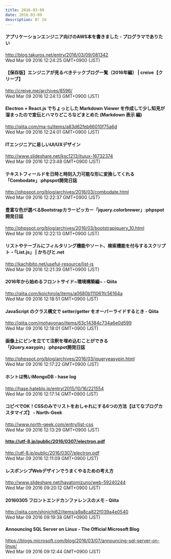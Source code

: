 ```yaml
---
title: 2016-03-09
date: 2016-03-09
description: B! 16
---
```


#### アプリケーションエンジニア向けのAWS本を書きました - プログラマでありたい
http://blog.takuros.net/entry/2016/03/09/081342<br>
Wed Mar 09 2016 12:24:25 GMT+0900 (JST)<br>


####   【保存版】エンジニアが見るべきテックブログ一覧（2016年編） | creive【クリーブ】
http://creive.me/archives/8596/<br>
Wed Mar 09 2016 12:24:13 GMT+0900 (JST)<br>


#### Electron + React.js でちょっとした Markdown Viewer を作成して少し知見が溜まったので宣伝とハマりどころなどまとめた (Markdown 表示 編)
http://qiita.com/ma-tu/items/a83d62feb66010f75a6d<br>
Wed Mar 09 2016 12:24:01 GMT+0900 (JST)<br>


#### ITエンジニアに易しいUI/UXデザイン
http://www.slideshare.net/ksc1213/ituiux-16732374<br>
Wed Mar 09 2016 12:23:48 GMT+0900 (JST)<br>


#### テキストフィールドを日時と時刻入力可能な形に変換してくれる「Combodate」:phpspot開発日誌
http://phpspot.org/blog/archives/2016/03/combodate.html<br>
Wed Mar 09 2016 12:22:37 GMT+0900 (JST)<br>


#### 豊富な色が選べるBootstrapカラーピッカー「jquery.colorbrewer」:phpspot開発日誌
http://phpspot.org/blog/archives/2016/03/bootstrapjquery_10.html<br>
Wed Mar 09 2016 12:22:13 GMT+0900 (JST)<br>


#### リストやテーブルにフィルタリング機能やソート、検索機能を付与するスクリプト・「List.js」 | かちびと.net
http://kachibito.net/useful-resource/list-js<br>
Wed Mar 09 2016 12:21:39 GMT+0900 (JST)<br>


#### 2016年から始めるフロントサイド~環境構築編~ - Qiita
http://qiita.com/koichirola/items/a0680b111061fc56164a<br>
Wed Mar 09 2016 12:18:51 GMT+0900 (JST)<br>


#### JavaScript のクラス構文で setter/getter をオーバーライドするとき - Qiita
http://qiita.com/mohayonao/items/63c14384c734a6e0d599<br>
Wed Mar 09 2016 12:18:01 GMT+0900 (JST)<br>


#### 画像上にピンを立てて注釈を埋め込むことができる「jQuery.easypin」:phpspot開発日誌
http://phpspot.org/blog/archives/2016/03/jqueryeasypin.html<br>
Wed Mar 09 2016 12:17:22 GMT+0900 (JST)<br>


#### ホントは怖いMongoDB - hase log
http://hase.hateblo.jp/entry/2015/10/16/221554<br>
Wed Mar 09 2016 12:17:14 GMT+0900 (JST)<br>


#### コピペでOK！CSSのみでリストをおしゃれにする6つの方法【はてなブログカスタマイズ】 - North-Geek
http://www.north-geek.com/entry/list-css<br>
Wed Mar 09 2016 12:13:29 GMT+0900 (JST)<br>


#### http://utf-8.jp/public/2016/0307/electron.pdf
http://utf-8.jp/public/2016/0307/electron.pdf<br>
Wed Mar 09 2016 12:11:09 GMT+0900 (JST)<br>


#### レスポンシブWebデザインでうまくやるための考え方
http://www.slideshare.net/hayatomizuno/web-59240244<br>
Wed Mar 09 2016 09:20:12 GMT+0900 (JST)<br>


#### 20160305 フロントエンドカンファレンスのメモ - Qiita
http://qiita.com/shinichi62/items/a9a8ca822f039a4e0540<br>
Wed Mar 09 2016 09:19:38 GMT+0900 (JST)<br>


#### Announcing SQL Server on Linux - The Official Microsoft Blog
https://blogs.microsoft.com/blog/2016/03/07/announcing-sql-server-on-linux/<br>
Wed Mar 09 2016 09:12:44 GMT+0900 (JST)<br>


